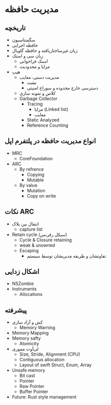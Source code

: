 # مدیریت حافظه

## تاریخچه

- سگمنتاسیون
- حافظه اجرایی
- زبان غیرساختاریافته و حافظه گلوبال
- زبان سی و استک
  - اسنک فراخوانی
  - مزایا و محدودیت
- هیپ
  - مدیریت دستی، معایب
    - نشت
    - دسترسی خارج محدوده و سوراخ امنیتی
  - کلاس و نمونه سازی
  - Garbage Collector
    - Tracing
      - مزایا (Linked list)
      - معایب
    - Static Analyzed
    - Reference Counting
 
## انواع مدیریت حافظه در پلتفرم اپل

- MRC
  - CoreFoundation
- ARC
  - By refrence
    - Copying
    - Mutable
  - By value
    - Mutation
    - Copy on write

## نکات ARC

- انتقال بین بلاک
  - capture list
- Retain cycle (سیکل رفرنس)
  - Cycle & Closure retaining
  - weak & unowned
  - Escaping
    - تفاوتشان و طریقه مدیریشان توسط سیستم

## اشکال زدایی

- NSZombie
- Instruments
  - Allocations

## پیشرفته

- کش و آزاد سازی
  - Memory Warning
- Memory Mapping
- Memory safty
  - Atomicity
- لی‌آوت مموری
  - Size, Stride, Alignment (CPU)
  - Contiguous allocation
  - Layout of swift Struct, Enum, Array
- Unsafe memory
  - Bit cast
  - Pointer
  - Raw Pointer
  - Buffer Pointer
- Future: Rust style management
